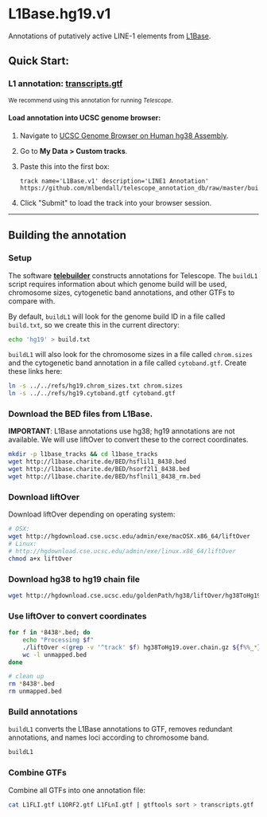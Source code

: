 # L1Base.hg19.v1

Annotations of putatively active LINE-1 elements from [L1Base](http://l1base.charite.de/).

## Quick Start:

### L1 annotation: [transcripts.gtf](https://github.com/mlbendall/telescope_annotation_db/raw/master/builds/L1Base.hg19.v1/transcripts.gtf)

<sup>We recommend using this annotation for running *Telescope*. </sup>

#### Load annotation into UCSC genome browser:

1.  Navigate to [UCSC Genome Browser on Human hg38 Assembly](http://genome.ucsc.edu/cgi-bin/hgTracks?db=hg19).
2. Go to **My Data > Custom tracks**.
3. Paste this into the first box:


    ```
    track name='L1Base.v1' description='LINE1 Annotation'
    https://github.com/mlbendall/telescope_annotation_db/raw/master/builds/L1Base.hg19.v1/transcripts.gtf
    ```

4. Click "Submit" to load the track into your browser session. 

-----

## Building the annotation

### Setup

The software **[telebuilder](https://github.com/mlbendall/telebuilder)** constructs annotations for Telescope. The `buildL1` script requires information about which genome build will be used, chromosome sizes, cytogenetic band annotations, and other GTFs to compare with.

By default, `buildL1` will look for the genome build ID in a file called `build.txt`, so we create this in the current directory:

```bash
echo 'hg19' > build.txt
```

`buildL1` will also look for the chromosome sizes in a file called `chrom.sizes` and the cytogenetic band annotation in a file called `cytoband.gtf`. Create these links here:

```bash
ln -s ../../refs/hg19.chrom_sizes.txt chrom.sizes
ln -s ../../refs/hg19.cytoband.gtf cytoband.gtf
```

### Download the BED files from L1Base.

**IMPORTANT**: L1Base annotations use hg38; hg19 annotations are not available. We will use liftOver to convert these to the correct coordinates.

```bash
mkdir -p l1base_tracks && cd l1base_tracks
wget http://l1base.charite.de/BED/hsflil1_8438.bed
wget http://l1base.charite.de/BED/hsorf2l1_8438.bed
wget http://l1base.charite.de/BED/hsflnil1_8438_rm.bed
```

### Download liftOver

Download liftOver depending on operating system:

```bash
# OSX:
wget http://hgdownload.cse.ucsc.edu/admin/exe/macOSX.x86_64/liftOver
# Linux:
# http://hgdownload.cse.ucsc.edu/admin/exe/linux.x86_64/liftOver
chmod a+x liftOver
```

### Download hg38 to hg19 chain file

```bash
wget http://hgdownload.cse.ucsc.edu/goldenPath/hg38/liftOver/hg38ToHg19.over.chain.gz
```

### Use liftOver to convert coordinates

```bash
for f in *8438*.bed; do
    echo "Processing $f"
    ./liftOver <(grep -v '^track' $f) hg38ToHg19.over.chain.gz ${f%%_*}_hg19.bed unmapped.bed
    wc -l unmapped.bed
done

# clean up
rm *8438*.bed
rm unmapped.bed
```

### Build annotations

`buildL1` converts the L1Base annotations to GTF, removes redundant annotations, and names loci according to chromosome band.

```bash
buildL1
```

### Combine GTFs

Combine all GTFs into one annotation file:

```bash
cat L1FLI.gtf L1ORF2.gtf L1FLnI.gtf | gtftools sort > transcripts.gtf
```
